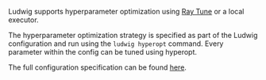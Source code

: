 Ludwig supports hyperparameter optimization using [Ray Tune](https://docs.ray.io/en/latest/tune/index.html) or a local executor.

The hyperparameter optimization strategy is specified as part of the Ludwig configuration and run using
the `ludwig hyperopt` command. Every parameter within the config can be tuned using hyperopt.

The full configuration specification can be found [here](../configuration/hyperparameter_optimization.md).
